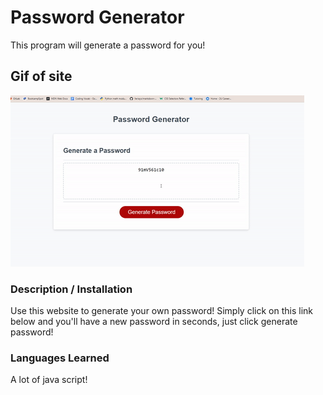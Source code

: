 # Password Generator

This program will generate a password for you!

## Gif of site

![generate-password](./assets/ezgif.com-gif-maker.gif)

### Description / Installation

Use this website to generate your own password!
Simply click on this link below and you'll have a new password in seconds, just
click generate password!

### Languages Learned

A lot of java script!
